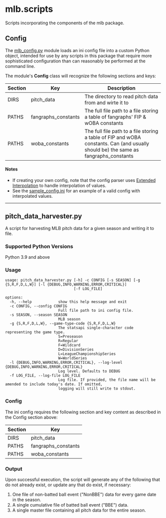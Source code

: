# mlb.scripts

Scripts incorporating the components of the mlb package. 

## Config

The [mlb_config.py](https://github.com/leftyhook/mlb/blob/main/mlb/scripts/mlb_config.py) module loads an ini config 
file into a custom Python object, intended for use by any scripts in this package that require more sophisticated 
configuration than can reasonably be performed at the command line.

The module's **Config** class will recognize the following sections and keys:

| Section | Key                 | Description                                                                                                                         |
| ------- |---------------------|-------------------------------------------------------------------------------------------------------------------------------------|
| DIRS    | pitch_data          | The directory to read pitch data from and wirte it to                                                                               |
| PATHS   | fangraphs_constants | The full file path to a file storing a table of fangraphs' FIP & wOBA constants                                                     | 
| PATHS   | woba_constants      | The full file path to a file storing a table of FIP and wOBA constants. Can (and usually should be) the same as fangraphs_constants |                    

#### Notes

* If creating your own config, note that the config parser uses
[Extended Interpolation](https://docs.python.org/3/library/configparser.html#configparser.ExtendedInterpolation) to 
handle interpolation of values.
* See the [sample_config.ini](https://github.com/leftyhook/mlb/blob/main/sample_config.ini) for an example of a valid 
config with interpolated values.

---

## pitch_data_harvester.py

A script for harvesting MLB pitch data for a given season and writing it to file.

### Supported Python Versions

Python 3.9 and above

### Usage

    usage: pitch_data_harvester.py [-h] -c CONFIG [-s SEASON] [-g {S,R,F,D,L,W}] [-l {DEBUG,INFO,WARNING,ERROR,CRITICAL}]
                                   [-f LOG_FILE]
    
    options:
      -h, --help            show this help message and exit
      -c CONFIG, --config CONFIG
                            Full file path to ini config file.
      -s SEASON, --season SEASON
                            MLB season
      -g {S,R,F,D,L,W}, --game-type-code {S,R,F,D,L,W}
                            The statsapi single-character code representing the game type.
                            S=Preseason 
                            R=Regular 
                            F=Wildcard 
                            D=DivisionSeries 
                            L=LeagueChampionshipSeries 
                            W=WorldSeries
      -l {DEBUG,INFO,WARNING,ERROR,CRITICAL}, --log-level {DEBUG,INFO,WARNING,ERROR,CRITICAL}
                            Log level. Defaults to DEBUG
      -f LOG_FILE, --log-file LOG_FILE
                            Log file. If provided, the file name will be amended to include today's date. If omitted,
                            logging will still write to stdout.

### Config

The ini config requires the following section and key content as described in the Config section above:

| Section | Key                 |
| ------- |---------------------|
| DIRS    | pitch_data          |
| PATHS   | fangraphs_constants |
| PATHS   | woba_constants      |



### Output
Upon successful execution, the script will generate any of the following that do not already exist, or update any that
do exist, if necessary:
1. One file of non-batted ball event ("NonBBE") data for every game date in the season.
2. A single cumulative file of batted ball event ("BBE") data.
3. A single master file containing all pitch data for the entire season.